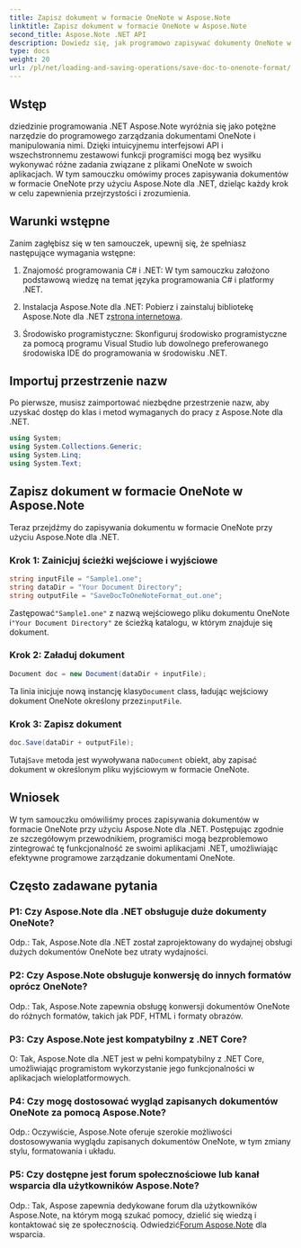 ```yaml
---
title: Zapisz dokument w formacie OneNote w Aspose.Note
linktitle: Zapisz dokument w formacie OneNote w Aspose.Note
second_title: Aspose.Note .NET API
description: Dowiedz się, jak programowo zapisywać dokumenty OneNote w .NET przy użyciu Aspose.Note. Samouczek krok po kroku z dołączonymi przykładami kodu.
type: docs
weight: 20
url: /pl/net/loading-and-saving-operations/save-doc-to-onenote-format/
---
```

## Wstęp

dziedzinie programowania .NET Aspose.Note wyróżnia się jako potężne narzędzie do programowego zarządzania dokumentami OneNote i manipulowania nimi. Dzięki intuicyjnemu interfejsowi API i wszechstronnemu zestawowi funkcji programiści mogą bez wysiłku wykonywać różne zadania związane z plikami OneNote w swoich aplikacjach. W tym samouczku omówimy proces zapisywania dokumentów w formacie OneNote przy użyciu Aspose.Note dla .NET, dzieląc każdy krok w celu zapewnienia przejrzystości i zrozumienia.

## Warunki wstępne

Zanim zagłębisz się w ten samouczek, upewnij się, że spełniasz następujące wymagania wstępne:

1. Znajomość programowania C# i .NET: W tym samouczku założono podstawową wiedzę na temat języka programowania C# i platformy .NET.

2.  Instalacja Aspose.Note dla .NET: Pobierz i zainstaluj bibliotekę Aspose.Note dla .NET z[strona internetowa](https://releases.aspose.com/note/net/).

3. Środowisko programistyczne: Skonfiguruj środowisko programistyczne za pomocą programu Visual Studio lub dowolnego preferowanego środowiska IDE do programowania w środowisku .NET.

## Importuj przestrzenie nazw

Po pierwsze, musisz zaimportować niezbędne przestrzenie nazw, aby uzyskać dostęp do klas i metod wymaganych do pracy z Aspose.Note dla .NET.

```csharp
using System;
using System.Collections.Generic;
using System.Linq;
using System.Text;
```

## Zapisz dokument w formacie OneNote w Aspose.Note

Teraz przejdźmy do zapisywania dokumentu w formacie OneNote przy użyciu Aspose.Note dla .NET.

### Krok 1: Zainicjuj ścieżki wejściowe i wyjściowe

```csharp
string inputFile = "Sample1.one";
string dataDir = "Your Document Directory";
string outputFile = "SaveDocToOneNoteFormat_out.one";
```

 Zastępować`"Sample1.one"` z nazwą wejściowego pliku dokumentu OneNote i`"Your Document Directory"` ze ścieżką katalogu, w którym znajduje się dokument.

### Krok 2: Załaduj dokument

```csharp
Document doc = new Document(dataDir + inputFile);
```

 Ta linia inicjuje nową instancję klasy`Document` class, ładując wejściowy dokument OneNote określony przez`inputFile`.

### Krok 3: Zapisz dokument

```csharp
doc.Save(dataDir + outputFile);
```

 Tutaj`Save` metoda jest wywoływana na`Document` obiekt, aby zapisać dokument w określonym pliku wyjściowym w formacie OneNote.

## Wniosek

W tym samouczku omówiliśmy proces zapisywania dokumentów w formacie OneNote przy użyciu Aspose.Note dla .NET. Postępując zgodnie ze szczegółowym przewodnikiem, programiści mogą bezproblemowo zintegrować tę funkcjonalność ze swoimi aplikacjami .NET, umożliwiając efektywne programowe zarządzanie dokumentami OneNote.

## Często zadawane pytania

### P1: Czy Aspose.Note dla .NET obsługuje duże dokumenty OneNote?

Odp.: Tak, Aspose.Note dla .NET został zaprojektowany do wydajnej obsługi dużych dokumentów OneNote bez utraty wydajności.

### P2: Czy Aspose.Note obsługuje konwersję do innych formatów oprócz OneNote?

Odp.: Tak, Aspose.Note zapewnia obsługę konwersji dokumentów OneNote do różnych formatów, takich jak PDF, HTML i formaty obrazów.

### P3: Czy Aspose.Note jest kompatybilny z .NET Core?

O: Tak, Aspose.Note dla .NET jest w pełni kompatybilny z .NET Core, umożliwiając programistom wykorzystanie jego funkcjonalności w aplikacjach wieloplatformowych.

### P4: Czy mogę dostosować wygląd zapisanych dokumentów OneNote za pomocą Aspose.Note?

Odp.: Oczywiście, Aspose.Note oferuje szerokie możliwości dostosowywania wyglądu zapisanych dokumentów OneNote, w tym zmiany stylu, formatowania i układu.

### P5: Czy dostępne jest forum społecznościowe lub kanał wsparcia dla użytkowników Aspose.Note?

 Odp.: Tak, Aspose zapewnia dedykowane forum dla użytkowników Aspose.Note, na którym mogą szukać pomocy, dzielić się wiedzą i kontaktować się ze społecznością. Odwiedzić[Forum Aspose.Note](https://forum.aspose.com/c/note/28) dla wsparcia.